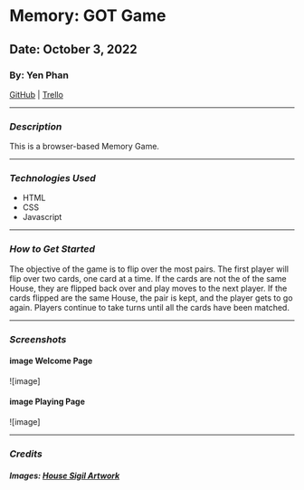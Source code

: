 # Memory: GOT Game
## Date: October 3, 2022
### By: Yen Phan
[GitHub](https://github.com/nyenphan) | [Trello](https://trello.com/b/dFKLCVuk/memory-game-of-thrones-house-sigils)
***
 ### ***Description***
 This is a browser-based Memory Game.

***
 ### ***Technologies Used***
 
 * HTML
 * CSS
 * Javascript
 
***
### ***How to Get Started***

The objective of the game is to flip over the most pairs.
The first player will flip over two cards, one card at a time.  If the cards are not the of the same House, they are flipped back over and play moves to the next player.  If the cards flipped are the same House, the pair is kept, and the player gets to go again. Players continue to take turns until all the cards have been matched.

***
### ***Screenshots***

#### image Welcome Page
![image] 

#### image Playing Page
![image]


***
### ***Credits***

##### Images: [House Sigil Artwork](..)

